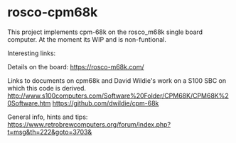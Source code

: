 # rosco-cpm68k

This project implements cpm-68k on the rosco_m68k single board computer.  At the moment its WIP and is non-funtional.

Interesting links:

Details on the board:
https://rosco-m68k.com/


Links to documents on cpm68k and David Wildie's work on a S100 SBC on which this code is derived.
http://www.s100computers.com/Software%20Folder/CPM68K/CPM68K%20Software.htm
https://github.com/dwildie/cpm-68k

General info, hints and tips:
https://www.retrobrewcomputers.org/forum/index.php?t=msg&th=222&goto=3703&
